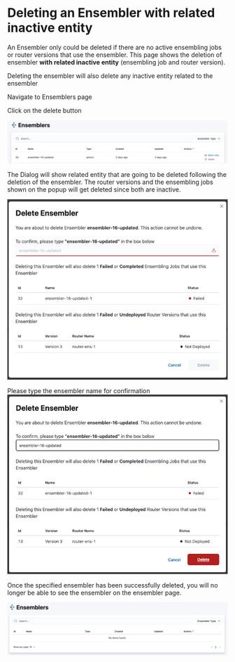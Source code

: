 # Deleting an Ensembler with related inactive entity

An Ensembler only could be deleted if there are no active ensembling jobs or router versions that use the ensembler. This page shows the deletion of ensembler **with related inactive entity** (ensembling job and router version).

Deleting the ensembler will also delete any inactive entity related to the ensembler

Navigate to Ensemblers page

Click on the delete button 

![](../../.gitbook/assets/ensembler_page.png)

The Dialog will show related entity that are going to be deleted following the deletion of the ensembler. The router versions and the ensembling jobs shown on the popup will get deleted since both are inactive.

![](../../.gitbook/assets/delete_ensembler_modal_inactive.png)

Please type the ensembler name for confirmation
![](../../.gitbook/assets/delete_ensembler_modal_inactive_filled.png)

Once the specified ensembler has been successfully deleted, you will no longer be able to see the ensembler on the ensembler page.

![](../../.gitbook/assets/ensembler_page_empty.png)
